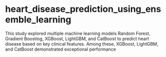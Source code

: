 # heart_disease_prediction_using_ensemble_learning
This study explored multiple machine learning models Random Forest, Gradient Boosting, XGBoost, LightGBM, and CatBoost to predict heart disease based on key clinical features. Among these, XGBoost, LightGBM, and CatBoost demonstrated exceptional performance

